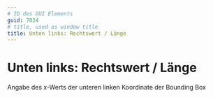 ```yaml
---
# ID des GUI Elements
guid: 7024
# title, used as window title
title: Unten links: Rechtswert / Länge
---
```


# Unten links: Rechtswert / Länge

Angabe des x-Werts der unteren linken Koordinate der Bounding Box

